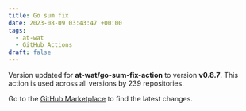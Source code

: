 ```yaml
---
title: Go sum fix
date: 2023-08-09 03:43:47 +00:00
tags:
  - at-wat
  - GitHub Actions
draft: false
---
```



Version updated for **at-wat/go-sum-fix-action** to version **v0.8.7**.
This action is used across all versions by 239 repositories.

Go to the [GitHub Marketplace](https://github.com/marketplace/actions/go-sum-fix) to find the latest changes.
